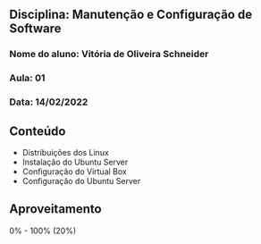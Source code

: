 ## Disciplina: Manutenção e Configuração de Software
### Nome do aluno: Vitória de Oliveira Schneider
### Aula: 01
### Data: 14/02/2022

## Conteúdo
- Distribuições dos Linux
- Instalação do Ubuntu Server
- Configuração do Virtual Box
- Configuração do Ubuntu Server

## Aproveitamento
0% - 100%  (20%)


